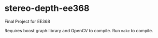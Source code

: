 # stereo-depth-ee368
Final Project for EE368

Requires boost graph library and OpenCV to compile.
Run `make` to compile.
